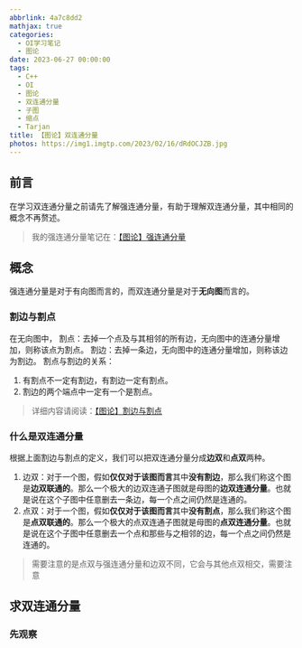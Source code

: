 ```yaml
---
abbrlink: 4a7c8dd2
mathjax: true
categories:
  - OI学习笔记
  - 图论
date: 2023-06-27 00:00:00
tags:
  - C++
  - OI
  - 图论
  - 双连通分量
  - 子图
  - 缩点
  - Tarjan
title: 【图论】双连通分量
photos: https://img1.imgtp.com/2023/02/16/dRdOCJZB.jpg
---
```

## 前言

在学习双连通分量之前请先了解强连通分量，有助于理解双连通分量，其中相同的概念不再赘述。

> 我的强连通分量笔记在：[【图论】强连通分量](https://www.saroprock.com/post/3a57de4f.html)

## 概念

强连通分量是对于有向图而言的，而双连通分量是对于**无向图**而言的。

### 割边与割点

在无向图中，
割点：去掉一个点及与其相邻的所有边，无向图中的连通分量增加，则称该点为割点。
割边：去掉一条边，无向图中的连通分量增加，则称该边为割边。
割点与割边的关系：

1. 有割点不一定有割边，有割边一定有割点。
2. 割边的两个端点中一定有一个是割点。

> 详细内容请阅读：[【图论】割边与割点](https://www.saroprock.com/post/eda2fd40.html)

### 什么是双连通分量

根据上面割边与割点的定义，我们可以把双连通分量分成**边双**和**点双**两种。

1. 边双：对于一个图，假如**仅仅对于该图而言**其中**没有割边**，那么我们称这个图是**边双联通的**。那么一个极大的边双连通子图就是母图的**边双连通分量**。也就是说在这个子图中任意删去一条边，每一个点之间仍然是连通的。
2. 点双：对于一个图，假如**仅仅对于该图而言**其中**没有割点**，那么我们称这个图是**点双联通的**。那么一个极大的点双连通子图就是母图的**点双连通分量**。也就是说在这个子图中任意删去一个点和那些与之相邻的边，每一个点之间仍然是连通的。

> 需要注意的是点双与强连通分量和边双不同，它会与其他点双相交，需要注意

## 求双连通分量

### 先观察
